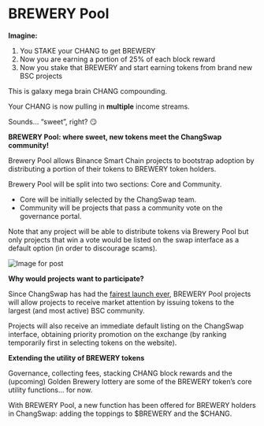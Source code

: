 # BREWERY Pool

**Imagine:**

1. You STAKE your CHANG to get BREWERY
2. Now you are earning a portion of 25% of each block reward
3. Now you stake that BREWERY and start earning tokens from brand new BSC projects

This is galaxy mega brain CHANG compounding.

Your CHANG is now pulling in **multiple** income streams.

Sounds… “sweet”, right? 😏

**BREWERY Pool: where sweet, new tokens meet the ChangSwap community!**

Brewery Pool allows Binance Smart Chain projects to bootstrap adoption by distributing a portion of their tokens to BREWERY token holders.

Brewery Pool will be split into two sections: Core and Community.

* Core will be initially selected by the ChangSwap team.
* Community will be projects that pass a community vote on the governance portal.

Note that any project will be able to distribute tokens via Brewery Pool but only projects that win a vote would be listed on the swap interface as a default option \(in order to discourage scams\).

![Image for post](https://miro.medium.com/max/3200/0*MkaAxlEeCfLlaoMt)

**Why would projects want to participate?**

Since ChangSwap has had the [fairest launch ever](https://medium.com/@changswap/the-fairest-launch-ever-5b246644ba2a), BREWERY Pool projects will allow projects to receive market attention by issuing tokens to the largest \(and most active\) BSC community.

Projects will also receive an immediate default listing on the ChangSwap interface, obtaining priority promotion on the exchange \(by ranking temporarily first in selecting tokens on the website\).

**Extending the utility of BREWERY tokens**

Governance, collecting fees, stacking CHANG block rewards and the \(upcoming\) Golden Brewery lottery are some of the BREWERY token’s core utility functions… for now.

With BREWERY Pool, a new function has been offered for BREWERY holders in ChangSwap: adding the toppings to $BREWERY and the $CHANG.

